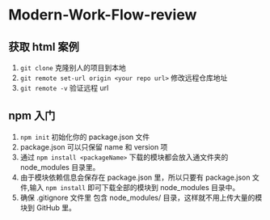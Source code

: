 # Modern-Work-Flow-review

##  获取 html 案例
1. `git clone` 克隆别人的项目到本地
2. `git remote set-url origin <your repo url>` 修改远程仓库地址
3. `git remote -v` 验证远程 url

##  npm 入门
1. `npm init` 初始化你的 package.json 文件
2. package.json 可以只保留 name 和 version 项
3. 通过 `npm install <packageName>` 下载的模块都会放入通文件夹的 node_modules 目录里。
4. 由于模块依赖信息会保存在 package.json 里，所以只要有 package.json 文件,输入 `npm install` 即可下载全部的模块到 node_modules 目录中。
5. 确保 .gitignore 文件里 包含 node_modules/ 目录，这样就不用上传大量的模块到 GitHub 里。
